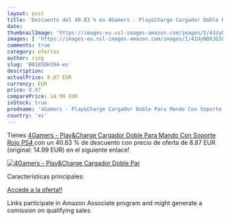 ```yaml
---
layout: post
title: 'Descuento del 40.83 % en 4Gamers - Play&Charge Cargador Doble Par'
date: 
thumbnailImage: 'https://images-eu.ssl-images-amazon.com/images/I/41UyNQ0JQ1L._SL200_.jpg'
images: [ 'https://images-eu.ssl-images-amazon.com/images/I/41UyNQ0JQ1L._SL200_.jpg' ]
comments: true
category: ofertas
author: ring
slug: 'B0185DH394-es'
description:
actualPrice: 8.87 EUR
currency: EUR
price: 8.87
comparePrice: 14.99 EUR
inStock: true
prodname: '4Gamers - Play&Charge Cargador Doble Para Mando Con Soporte  Rojo  PS4 '
country: 'es'
---
```


Tienes [4Gamers - Play&Charge Cargador Doble Para Mando Con Soporte  Rojo  PS4 ](https://www.amazon.es/dp/B0185DH394/?tag=tolees-21) con un 40.83 % de descuento con precio de oferta de 8.87 EUR (original: 14.99 EUR) en el siguiente enlace!

[![4Gamers - Play&Charge Cargador Doble Par](https://images-eu.ssl-images-amazon.com/images/I/41UyNQ0JQ1L._SL200_.jpg)](https://www.amazon.es/dp/B0185DH394/?tag=tolees-21)

Características principales:


[Accede a la oferta!!](https://www.amazon.es/dp/B0185DH394/?tag=tolees-21)

Links participate in Amazon Associate program and might generate a comission on qualifying sales


